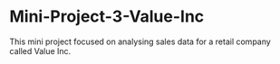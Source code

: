 # Mini-Project-3-Value-Inc
This mini project focused on analysing sales data for a retail company called Value Inc.
